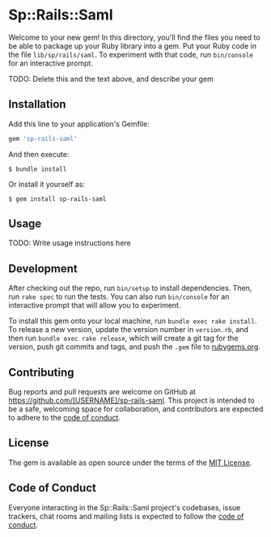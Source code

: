 # Sp::Rails::Saml

Welcome to your new gem! In this directory, you'll find the files you need to be able to package up your Ruby library into a gem. Put your Ruby code in the file `lib/sp/rails/saml`. To experiment with that code, run `bin/console` for an interactive prompt.

TODO: Delete this and the text above, and describe your gem

## Installation

Add this line to your application's Gemfile:

```ruby
gem 'sp-rails-saml'
```

And then execute:

    $ bundle install

Or install it yourself as:

    $ gem install sp-rails-saml

## Usage

TODO: Write usage instructions here

## Development

After checking out the repo, run `bin/setup` to install dependencies. Then, run `rake spec` to run the tests. You can also run `bin/console` for an interactive prompt that will allow you to experiment.

To install this gem onto your local machine, run `bundle exec rake install`. To release a new version, update the version number in `version.rb`, and then run `bundle exec rake release`, which will create a git tag for the version, push git commits and tags, and push the `.gem` file to [rubygems.org](https://rubygems.org).

## Contributing

Bug reports and pull requests are welcome on GitHub at https://github.com/[USERNAME]/sp-rails-saml. This project is intended to be a safe, welcoming space for collaboration, and contributors are expected to adhere to the [code of conduct](https://github.com/[USERNAME]/sp-rails-saml/blob/master/CODE_OF_CONDUCT.md).


## License

The gem is available as open source under the terms of the [MIT License](https://opensource.org/licenses/MIT).

## Code of Conduct

Everyone interacting in the Sp::Rails::Saml project's codebases, issue trackers, chat rooms and mailing lists is expected to follow the [code of conduct](https://github.com/[USERNAME]/sp-rails-saml/blob/master/CODE_OF_CONDUCT.md).

